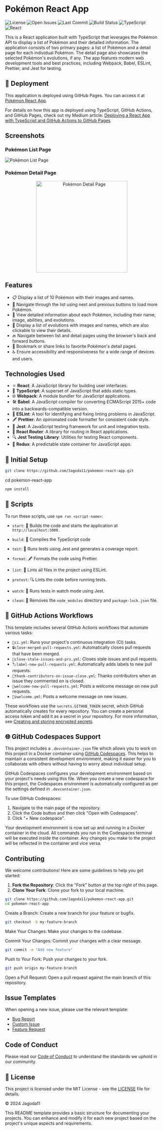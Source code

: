 # Pokémon React App

![License](https://img.shields.io/github/license/Jagoda11/pokemon-react-app?style=flat-square&color=blue)
![Open Issues](https://img.shields.io/github/issues/Jagoda11/pokemon-react-app?style=flat-square&color=orange)
![Last Commit](https://img.shields.io/github/last-commit/Jagoda11/pokemon-react-app/main?style=flat-square&color=blue)
![Build Status](https://github.com/Jagoda11/pokemon-react-app/actions/workflows/🚀ci.yml/badge.svg?branch=main)
![TypeScript](https://img.shields.io/github/package-json/dependency-version/Jagoda11/pokemon-react-app/dev/typescript?label=TypeScript)
![React](https://img.shields.io/github/package-json/dependency-version/Jagoda11/pokemon-react-app/react?label=React)

This is a React application built with TypeScript that leverages the Pokémon API to display a list of Pokémon and their detailed information.
The application consists of two primary pages:
a list of Pokémon
and a detail page for each individual Pokémon. The detail page also showcases the selected Pokémon's evolutions, if any.
The app features modern web development tools and best practices, including Webpack, Babel, ESLint, Prettier, and Jest for testing.

## 🚀 Deployment

This application is deployed using GitHub Pages. You can access it at [Pokémon React App](https://Jagoda11.github.io/pokemon-react-app).

For details on how this app is deployed using TypeScript, GitHub Actions, and GitHub Pages, check out my Medium article: [Deploying a React App with TypeScript and GitHub Actions to GitHub Pages](https://medium.com/@jagoda11/deploying-a-react-app-with-typescript-and-github-actions-to-github-pages-93c12d6c6675)

## Screenshots

### Pokémon List Page

![Pokémon List Page](./assets/pokemons-list.png)

### Pokémon Detail Page

<div style="text-align: center;">
  <img src="./assets/pikachu.png" alt="Pokémon Detail Page" width="300">
</div>

## Features

- 📋 Display a list of 10 Pokémon with their images and names.
- 🔄 Navigate through the list using next and previous buttons to load more Pokémon.
- 📄 View detailed information about each Pokémon, including their name, image, abilities, and evolutions.
- 🧬 Display a list of evolutions with images and names, which are also clickable to view their details.
- 🔙 Navigate between list and detail pages using the browser's back and forward buttons.
- 🔗 Bookmark or share links to favorite Pokémon's detail pages.
- ♿ Ensure accessibility and responsiveness for a wide range of devices and users.

## Technologies Used

- ⚛️ **React**: A JavaScript library for building user interfaces.
- 📜 **TypeScript**: A superset of JavaScript that adds static types.
- 🌐 **Webpack**: A module bundler for JavaScript applications.
- 🛠️ **Babel**: A JavaScript compiler for converting ECMAScript 2015+ code into a backwards-compatible version.
- 📏 **ESLint**: A tool for identifying and fixing linting problems in JavaScript.
- 🖋️ **Prettier**: An opinionated code formatter for consistent code style.
- 🧪 **Jest**: A JavaScript testing framework for unit and integration tests.
- 🔄 **React Router**: A library for routing in React applications.
- 🔍 **Jest Testing Library**: Utilities for testing React components.
- 🌳 **Redux**: A predictable state container for JavaScript apps.

## 🚀 Initial Setup

```bash
git clone https://github.com/Jagoda11/pokemon-react-app.git
```

cd pokemon-react-app

```bash
npm install
```

## 📜 Scripts

To run these scripts, use `npm run <script-name>`:

- `start`: 🚀 Builds the code and starts the application at `http://localhost:3000.`
- `build`: 🔨 Compiles the TypeScript code
- `test`: 🧪 Runs tests using Jest and generates a coverage report.
- `format`: 🖋️ Formats the code using Prettier.
- `lint`: 🧹 Lints all files in the project using ESLint.

- `pretest`: 🔍 Lints the code before running tests.
- `watch`: 👀 Runs tests in watch mode using Jest.
- `clean`: 🧽 Removes the `node_modules` directory and `package-lock.json` file.

## 🤖 GitHub Actions Workflows

This template includes several GitHub Actions workflows that automate various tasks:

- `🚀ci.yml`: Runs your project's continuous integration (CI) tasks.
- `🔒close-merged-pull-requests.yml`: Automatically closes pull requests that have been merged.
- `🔐close-stale-issues-and-prs.yml`: Closes stale issues and pull requests.
- `🏷️label-new-pull-requests.yml`: Automatically adds labels to new pull requests.
- `🙏thank-contributors-on-issue-close.yml`: Thanks contributors when an issue they commented on is closed.
- `👋welcome-new-pull-requests.yml`: Posts a welcome message on new pull requests.
- `🙋‍♀️welcome.yml`: Posts a welcome message on new issues.

These workflows use the `secrets.GITHUB_TOKEN` secret, which GitHub automatically creates for every repository. You can create a personal access token and add it as a secret in your repository. For more information, see [Creating and storing encrypted secrets](https://docs.github.com/en/actions/reference/encrypted-secrets).

## 🌐 GitHub Codespaces Support

This project includes a `.devcontainer.json` file which allows you to work on this project in a Docker container using [GitHub Codespaces](https://github.com/features/codespaces). This helps to maintain a consistent development environment, making it easier for you to collaborate with others without having to worry about individual setup.

GitHub Codespaces configures your development environment based on your project's needs using this file. When you create a new codespace for this project, the Codespaces environment is automatically configured as per the settings defined in `.devcontainer.json`.

To use GitHub Codespaces:

1. Navigate to the main page of the repository.
2. Click the Code button and then click "Open with Codespaces".
3. Click "+ New codespace".

Your development environment is now set up and running in a Docker container in the cloud. All commands you run in the Codespaces terminal will be executed inside the container. Any changes you make to the project will be reflected in the container and vice versa.

## Contributing

We welcome contributions! Here are some guidelines to help you get started:

1. **Fork the Repository**: Click the "Fork" button at the top right of this page.
2. **Clone Your Fork**: Clone your fork to your local machine.

```bash
git clone https://github.com/Jagoda11/pokemon-react-app.git
cd pokemon-react-app
```

Create a Branch: Create a new branch for your feature or bugfix.

```bash
git checkout -b my-feature-branch
```

Make Your Changes: Make your changes to the codebase.

Commit Your Changes: Commit your changes with a clear message.

```bash
git commit -m "Add new feature"
```

Push to Your Fork: Push your changes to your fork.

```bash
git push origin my-feature-branch
```

Open a Pull Request: Open a pull request against the main branch of this repository.

## Issue Templates

When opening a new issue, please use the relevant template:

- [Bug Report](.github/ISSUE_TEMPLATE/bug_report.md)
- [Custom Issue](.github/ISSUE_TEMPLATE/custom_issue.md)
- [Feature Request](.github/ISSUE_TEMPLATE/feature_request.md)

## Code of Conduct

Please read our [Code of Conduct](CODE_OF_CONDUCT.md) to understand the standards we uphold in our community.

## 📝 License

This project is licensed under the MIT License - see the [LICENSE](LICENSE.md) file for details.

© 2024 Jagoda11

This README template provides a basic structure for documenting your projects. You can enhance and modify it for each new project based on the project's unique aspects and requirements.
